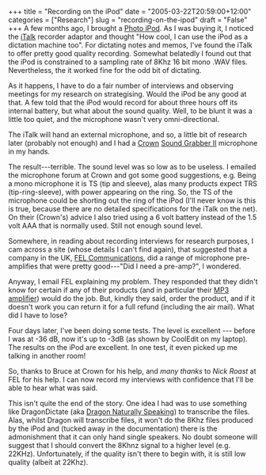 +++
title = "Recording on the iPod"
date = "2005-03-22T20:59:00+12:00"
categories = ["Research"]
slug = "recording-on-the-ipod"
draft = "False"
+++
A few months ago, I brought a [Photo iPod](https://www.apple.com/ipodphoto/). As
I was buying it, I noticed the
[iTalk](https://www.griffintechnology.com/products/italk/) recorder adaptor and
thought "How cool, I can use the iPod as a dictation machine too". For
dictating notes and memos, I've found the iTalk to offer pretty good quality
recording. Somewhat belatedly I found out that the iPod is constrained to a
sampling rate of 8Khz 16 bit mono .WAV files. Nevertheless, the it worked fine
for the odd bit of dictating.

As it happens, I have to do a fair number of interviews and observing meetings
for my research on strategising. Would the iPod be any good at that. A few told
that the iPod would record for about three hours off its internal
battery, but what about the sound quality. Well, to be blunt it was a
little too quiet, and the microphone wasn't very omni-directional.

The iTalk will hand an external microphone, and so, a little bit of research
later (probably not enough) and I had a [Crown](https://www.crownaudio.com/)
[Sound Grabber II](https://www.crownaudio.com/mic_web/soundgrabber.htm)
microphone in my hands.

The result---terrible. The sound level was so low as to be useless.  I emailed
the microphone forum at Crown and got some good suggestions, e.g. Being a mono
microphone it is TS (tip and sleeve), alas many products expect TRS
(tip-ring-sleeve), with power appearing on the ring. So, the TS of the
microphone could be shorting out the ring of the iPod (I'll never know is this
is true, because there are no detailed specifications for the iTalk on the
net). On their (Crown's) advice I also tried using a 6 volt battery instead of
the 1.5 volt AAA that is normally used. Still not enough sound level.

Somewhere, in reading about recording interviews for research purposes, I cam
across a site (whose details I can't find again), that suggested that a company
in the UK, [FEL Communications](https://www.felmicamps.co.uk/), did a range of
microphone pre-amplifies that were pretty good---"Did I need a pre-amp?", I
wondered.

Anyway, I email FEL explaining my problem.  They responded that they didn't
know for certain if any of their products (and in particular their [MP3
amplifier](https://www.felmicamps.co.uk/products/felmp3preamp.html)) would do
the job. But, kindly they said, order the product, and if it doesn't work you
can return it for a full refund (including the air mail). What did I have to
lose?

Four days later, I've been doing some tests. The level is excellent --- before
I was at -36 dB, now it's up to -3dB (as shown by CoolEdit on my laptop).
The results on the iPod are excellent. In one test, it even picked up me
talking in another room!

So, thanks to Bruce at Crown for his help, and _many thanks_ to _Nick Roast_ at
FEL for his help. I can now record my interviews with confidence that I'll be
able to hear what was said.

This isn't quite the end of the story. One idea I had was to use something like
DragonDictate (aka [Dragon Naturally
Speaking](https://www.scansoft.com/naturallyspeaking/)) to transcribe the files.
Alas, whilst Dragon will transcribe files, it won't do the 8Khz files produced
by the iPod and (tucked away in the documentation) there is the admonishment
that it can only hand single speakers. No doubt someone will suggest that I
should convert the 8Khnz signal to a higher level (e.g. 22KHz). Unfortunately,
if the quality isn't there to begin with, it is still low quality (albeit
at 22Khz).

